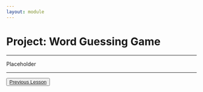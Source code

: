 ```yaml
---
layout: module
---
```


# Project: Word Guessing Game

---

Placeholder

---

<div class="next-prev-btn-wrapper">
    <button class="next-prev-btn"><a href="{% link tutorials/libraries.md %}">Previous Lesson</a></button>
    <div></div>
</div>
